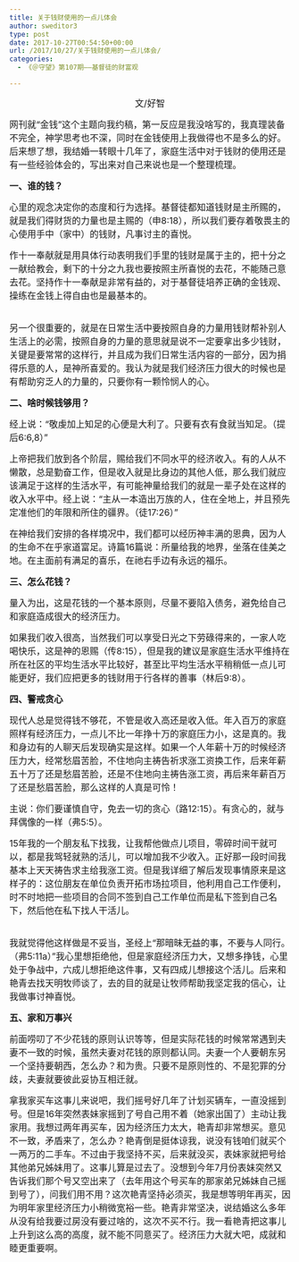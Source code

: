 ```yaml
---
title: 关于钱财使用的一点儿体会
author: sweditor3
type: post
date: 2017-10-27T00:54:50+00:00
url: /2017/10/27/关于钱财使用的一点儿体会/
categories:
  - 《＠守望》第107期——基督徒的财富观

---
```

<p style="text-align: center;">
  <span style="font-size: 12pt;">文/好智</span>
</p>

<span style="font-size: 12pt;">网刊就“金钱”这个主题向我约稿，第一反应是我没啥写的，我真理装备不完全，神学思考也不深，同时在金钱使用上我做得也不是多么的好。后来想了想，我结婚一转眼十几年了，家庭生活中对于钱财的使用还是有一些经验体会的，写出来对自己来说也是一个整理梳理。</span>

<span style="font-size: 12pt;"><strong>一、谁的钱？</strong></span>

<span style="font-size: 12pt;">心里的观念决定你的态度和行为选择。基督徒都知道钱财是主所赐的，就是我们得财货的力量也是主赐的（申8:18），所以我们要存着敬畏主的心使用手中（家中）的钱财，凡事讨主的喜悦。</span>

<span style="font-size: 12pt;">作十一奉献就是用具体行动表明我们手里的钱财是属于主的，把十分之一献给教会，剩下的十分之九我也要按照主所喜悦的去花，不能随己意去花。坚持作十一奉献是非常有益的，对于基督徒培养正确的金钱观、操练在金钱上得自由也是最基本的。</span>
  
<span style="font-size: 12pt;"><br /> 另一个很重要的，就是在日常生活中要按照自身的力量用钱财帮补别人生活上的必需，按照自身的力量的意思就是说不一定要拿出多少钱财，关键是要常常的这样行，并且成为我们日常生活内容的一部分，因为捐得乐意的人，是神所喜爱的。我认为就是我们经济压力很大的时候也是有帮助穷乏人的力量的，只要你有一颗怜悯人的心。</span>

<span style="font-size: 12pt;"><strong>二、啥时候钱够用？</strong></span>

<span style="font-size: 12pt;">经上说：“敬虔加上知足的心便是大利了。只要有衣有食就当知足。（提后6:6,8）”</span>

<span style="font-size: 12pt;">上帝把我们放到各个阶层，赐给我们不同水平的经济收入。有的人从不懒散，总是勤奋工作，但是收入就是比身边的其他人低，那么我们就应该满足于这样的生活水平，有可能神量给我们的就是一辈子处在这样的收入水平中。经上说：“主从一本造出万族的人，住在全地上，并且预先定准他们的年限和所住的疆界。（徒17:26）”</span>

<span style="font-size: 12pt;">在神给我们安排的各样境况中，我们都可以经历神丰满的恩典，因为人的生命不在乎家道富足。诗篇16篇说：所量给我的地界，坐落在佳美之地。在主面前有满足的喜乐，在祂右手边有永远的福乐。</span>

<span style="font-size: 12pt;"><strong>三、怎么花钱？</strong></span>

<span style="font-size: 12pt;">量入为出，这是花钱的一个基本原则，尽量不要陷入债务，避免给自己和家庭造成很大的经济压力。</span>

<span style="font-size: 12pt;">如果我们收入很高，当然我们可以享受日光之下劳碌得来的，一家人吃喝快乐，这是神的恩赐（传8:15），但是我的建议是家庭生活水平维持在所在社区的平均生活水平比较好，甚至比平均生活水平稍稍低一点儿可能更好，我们应把更多的钱财用于行各样的善事（林后9:8）。</span>

<span style="font-size: 12pt;"><strong>四、警戒贪心</strong></span>

<span style="font-size: 12pt;">现代人总是觉得钱不够花，不管是收入高还是收入低。年入百万的家庭照样有经济压力，一点儿不比一年挣十万的家庭压力小，这是真的。我和身边有的人聊天后发现确实是这样。如果一个人年薪十万的时候经济压力大，经常愁眉苦脸，不住地向主祷告祈求涨工资换工作，后来年薪五十万了还是愁眉苦脸，还是不住地向主祷告涨工资，再后来年薪百万了还是愁眉苦脸，那么这样的人真是可怜！</span>

<span style="font-size: 12pt;">主说：你们要谨慎自守，免去一切的贪心（路12:15）。有贪心的，就与拜偶像的一样（弗5:5）。</span>

<span style="font-size: 12pt;">15年我的一个朋友私下找我，让我帮他做点儿项目，零碎时间干就可以，都是我驾轻就熟的活儿，可以增加我不少收入。正好那一段时间我基本上天天祷告求主给我涨工资。但是我详细了解后发现事情原来是这样子的：这位朋友在单位负责开拓市场拉项目，他利用自己工作便利，时不时地把一些项目的合同不签到自己工作单位而是私下签到自己名下，然后他在私下找人干活儿。</span>
  
<span style="font-size: 12pt;"><br /> 我就觉得他这样做是不妥当，圣经上“那暗昧无益的事，不要与人同行。（弗5:11a）”我心里想拒绝他，但是家庭经济压力大，又想多挣钱，心里处于争战中，六成儿想拒绝这件事，又有四成儿想接这个活儿。后来和艳青去找天明牧师谈了，去的目的就是让牧师帮助我坚定我的信心，让我做事讨神喜悦。</span>

<span style="font-size: 12pt;"><strong>五、家和万事兴</strong></span>

<span style="font-size: 12pt;">前面唠叨了不少花钱的原则认识等等，但是实际花钱的时候常常遇到夫妻不一致的时候，虽然夫妻对花钱的原则都认同。夫妻一个人要朝东另一个坚持要朝西，怎么办？和为贵。只要不是原则性的、不是犯罪的分歧，夫妻就要彼此妥协互相迁就。</span>

<span style="font-size: 12pt;">拿我家买车这事儿来说吧，我们摇号好几年了计划买辆车，一直没摇到号。但是16年突然表妹家摇到了号自己用不着（她家出国了）主动让我家用。我想过两年再买车，因为经济压力太大，艳青却非常想买。意见不一致，矛盾来了，怎么办？艳青倒是挺体谅我，说没有钱咱们就买个一两万的二手车。不过由于我坚持不买，后来就没买，表妹家就把号给其他弟兄姊妹用了。这事儿算是过去了。没想到今年7月份表妹突然又告诉我们那个号又空出来了（去年用这个号买车的那家弟兄姊妹自己摇到号了），问我们用不用？这次艳青坚持必须买，我是想等明年再买，因为明年家里经济压力小稍微宽裕一些。艳青非常坚决，说结婚这么多年从没有给我要过房没有要过啥的，这次不买不行。我一看艳青把这事儿上升到这么高的高度，就不能不同意买了。经济压力大就大吧，成就和睦更重要啊。</span>

&nbsp;